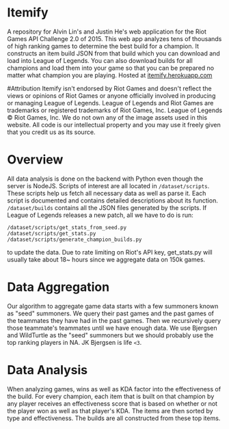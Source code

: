 # Itemify
A repository for Alvin Lin's and Justin He's web application for the
Riot Games API Challenge 2.0 of 2015.
This web app analyzes tens of thousands of high ranking games to determine
the best build for a champion. It constructs an item build JSON from that
build which you can download and load into League of Legends. You can also
download builds for all champions and load them into your game so that you
can be prepared no matter what champion you are playing.
Hosted at [itemify.herokuapp.com](http://itemify.herokuapp.com)

#Attribution
Itemify isn't endorsed by Riot Games and doesn't reflect the views or opinions
of Riot Games or anyone officially involved in producing or managing League of
Legends. League of Legends and Riot Games are trademarks or registered
trademarks of Riot Games, Inc. League of Legends &copy; Riot Games, Inc.
We do not own any of the image assets used in this website.
All code is our intellectual property and you may use it freely given that
you credit us as its source.

# Overview
All data analysis is done on the backend with Python even though the server
is NodeJS. Scripts of interest are all located in ```/dataset/scripts```.
These scripts help us fetch all necessary data as well as parse it. Each
script is documented and contains detailed descriptions about its function.
```/dataset/builds``` contains all the JSON files generated by the scripts.
If League of Legends releases a new patch, all we have to do is run:
```
/dataset/scripts/get_stats_from_seed.py
/dataset/scripts/get_stats.py
/dataset/scripts/generate_champion_builds.py
```
to update the data. Due to rate limiting on Riot's API key, get_stats.py will
usually take about 18~ hours since we aggregate data on 150k games.

# Data Aggregation
Our algorithm to aggregate game data starts with a few summoners known as
"seed" summoners. We query their past games and the past games of the teammates
they have had in the past games. Then we recursively query those teammate's
teammates until we have enough data. We use Bjergsen and WildTurtle as the
"seed" summoners but we should probably use the top ranking players in NA.
JK Bjergsen is life ```<3```.

# Data Analysis
When analyzing games, wins as well as KDA factor into the effectiveness of the
build. For every champion, each item that is built on that champion by any
player receives an effectiveness score that is based on whether or not the
player won as well as that player's KDA. The items are then sorted by type
and effectiveness. The builds are all constructed from these top items.

